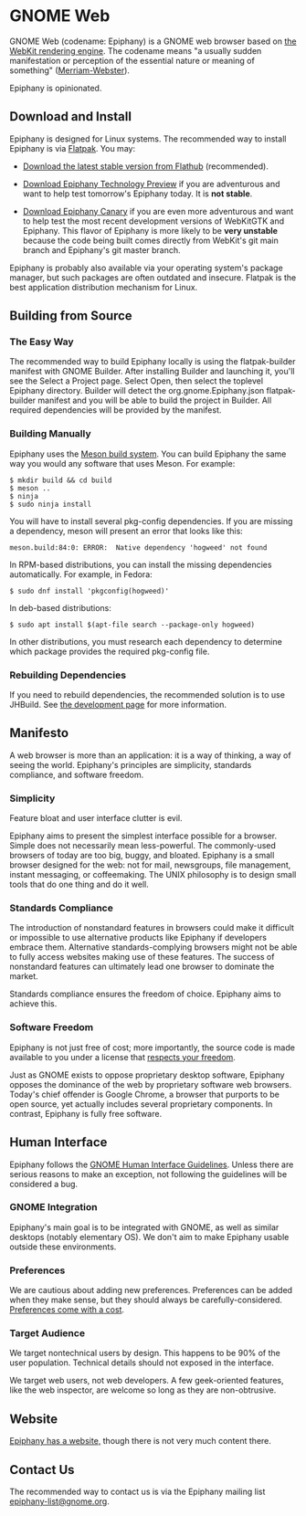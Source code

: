 # GNOME Web

GNOME Web (codename: Epiphany) is a GNOME web browser based on
[the WebKit rendering engine](https://webkit.org/). The codename means "a
usually sudden manifestation or perception of the essential nature or meaning of
something" ([Merriam-Webster](https://www.merriam-webster.com/dictionary/epiphany)).

Epiphany is opinionated.

## Download and Install

Epiphany is designed for Linux systems. The recommended way to install Epiphany
is via [Flatpak](https://www.flatpak.org/). You may:

 * [Download the latest stable version from Flathub](https://flathub.org/apps/details/org.gnome.Epiphany)
   (recommended).
 * [Download Epiphany Technology Preview](https://nightly.gnome.org/repo/appstream/org.gnome.Epiphany.Devel.flatpakref)
   if you are adventurous and want to help test tomorrow's Epiphany today. It
   is **not stable**.

 * [Download Epiphany
   Canary](https://nightly.gnome.org/repo/appstream/org.gnome.Epiphany.Canary.flatpakref)
   if you are even more adventurous and want to help test the most recent
   development versions of WebKitGTK and Epiphany. This flavor of Epiphany is
   more likely to be **very unstable** because the code being built comes
   directly from WebKit's git main branch and Epiphany's git master branch.
 
Epiphany is probably also available via your operating system's package manager,
but such packages are often outdated and insecure. Flatpak is the best
application distribution mechanism for Linux.

## Building from Source

### The Easy Way

The recommended way to build Epiphany locally is using the flatpak-builder
manifest with GNOME Builder. After installing Builder and launching it, you'll
see the Select a Project page. Select Open, then select the toplevel Epiphany
directory. Builder will detect the org.gnome.Epiphany.json flatpak-builder
manifest and you will be able to build the project in Builder. All required
dependencies will be provided by the manifest.

### Building Manually

Epiphany uses the [Meson build system](http://mesonbuild.com/). You can build
Epiphany the same way you would any software that uses Meson. For example:

```
$ mkdir build && cd build
$ meson ..
$ ninja
$ sudo ninja install
```

You will have to install several pkg-config dependencies. If you are missing a
dependency, meson will present an error that looks like this:

```
meson.build:84:0: ERROR:  Native dependency 'hogweed' not found
```

In RPM-based distributions, you can install the missing dependencies
automatically. For example, in Fedora:

```
$ sudo dnf install 'pkgconfig(hogweed)'
```

In deb-based distributions:

```
$ sudo apt install $(apt-file search --package-only hogweed)
```

In other distributions, you must research each dependency to determine which
package provides the required pkg-config file.

### Rebuilding Dependencies

If you need to rebuild dependencies, the recommended solution is to use JHBuild.
See [the development page](https://wiki.gnome.org/Apps/Web/Development#Step_3:_Developing_Dependencies_with_Epiphany)
for more information.

## Manifesto

A web browser is more than an application: it is a way of thinking, a way of
seeing the world. Epiphany's principles are simplicity, standards compliance,
and software freedom.

### Simplicity

Feature bloat and user interface clutter is evil.

Epiphany aims to present the simplest interface possible for a browser. Simple
does not necessarily mean less-powerful. The commonly-used browsers of today are
too big, buggy, and bloated. Epiphany is a small browser designed for the web:
not for mail, newsgroups, file management, instant messaging, or coffeemaking.
The UNIX philosophy is to design small tools that do one thing and do it well.

### Standards Compliance

The introduction of nonstandard features in browsers could make it difficult
or impossible to use alternative products like Epiphany if developers embrace
them. Alternative standards-complying browsers might not be able to fully access
websites making use of these features. The success of nonstandard features can
ultimately lead one browser to dominate the market.

Standards compliance ensures the freedom of choice. Epiphany aims to achieve
this.

### Software Freedom

Epiphany is not just free of cost; more importantly, the source code is made
available to you under a license that [respects your freedom](https://www.gnu.org/philosophy/philosophy.html).

Just as GNOME exists to oppose proprietary desktop software, Epiphany opposes
the dominance of the web by proprietary software web browsers. Today's chief
offender is Google Chrome, a browser that purports to be open source, yet
actually includes several proprietary components. In contrast, Epiphany is fully
free software.

## Human Interface

Epiphany follows the [GNOME Human Interface Guidelines](https://developer.gnome.org/hig).
Unless there are serious reasons to make an exception, not following the
guidelines will be considered a bug.

### GNOME Integration

Epiphany's main goal is to be integrated with GNOME, as well as similar
desktops (notably elementary OS). We don't aim to make Epiphany usable outside
these environments.

### Preferences

We are cautious about adding new preferences. Preferences can be added when they
make sense, but they should always be carefully-considered.
[Preferences come with a cost](https://ometer.com/preferences.html).

### Target Audience

We target nontechnical users by design. This happens to be 90% of the user
population. Technical details should not exposed in the interface.

We target web users, not web developers. A few geek-oriented features, like the
web inspector, are welcome so long as they are non-obtrusive.

## Website

[Epiphany has a website,](https://wiki.gnome.org/Apps/Web) though there is not
very much content there.

## Contact Us

The recommended way to contact us is via the Epiphany mailing list
<epiphany-list@gnome.org>.
